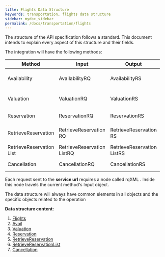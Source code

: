 ```yaml
---
title: Flights Data Structure
keywords: transportation, flights data structure
sidebar: mydoc_sidebar
permalink: /docs/transportation/flights
---
```


The structure of the API specification follows a standard. This document
intends to explain every aspect of this structure and their fields.



The integration will have the following methods:



| **Method**			| **Input**			| **Output**			| **Required** | **Description**	|
| ----------------------------- | ----------------------------- | ----------------------------- | ------------ | ---------------------- |
| Availability  		| AvailabilityRQ 		| AvailabilityRS 		| Yes 	       | Makes a availability call |
| Valuation     		| ValuationRQ    		| ValuationRS    		| Yes 	       | Makes a pre-booking	|
| Reservation   		| ReservationRQ  		| ReservationRS  		| Yes 	       | Makes a booking	|
| RetrieveReservation		| RetrieveReservation RQ		| RetrieveReservation RS		| No 	       | Gets booking details	|
| RetrieveReservation List	| RetrieveReservation ListRQ	| RetrieveReservation ListRS	| No 	       | Gets booking list	|
| Cancellation  		| CancellationRQ 		| CancellationRS 		| No 	       | Cancels a booking	|



Each request sent to the **service url** requires a node called rqXML .
Inside this node travels the current method's Input object.



The data structure will always have common elements in all objects and
the specific objects related to the operation



**Data structure content:**

1. [Flights](/docs/transportation/flights)
2. [Avail](/docs/transportation/DSF/flights/avail)
3. [Valuation](/docs/transportation/DSF/flights/valuation)
4. [Reservation](/docs/transportation/DSF/flights/reservation)
5. [RetrieveReservation](/docs/transportation/DSF/flights/recover-reserve)
6. [RetrieveReservationList](/docs/transportation/DSF/flights/recover-reserve-list)
7. [Cancellation](/docs/transportation/DSF/flights/cancel)
